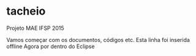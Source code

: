 # tacheio
Projeto MAE IFSP 2015

Vamos começar com os documentos, códigos etc.
Esta linha foi inserida offline 
Agora por dentro do Eclipse